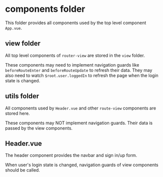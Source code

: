 # components folder

This folder provides all components used by the top level component `App.vue`.

## view folder

All top level components of `router-view` are stored in the `view` folder.

These components may need to implement navigation guards like `beforeRouteEnter` and `beforeRouteUpdate` to refresh their data. They may also need to watch `$root.user.loggedIn` to refresh the page when the login state is changed.

## utils folder

All components used by `Header.vue` and other `route-view` components are stored here.

These components may NOT implement navigation guards. Their data is passed by the view components.

## Header.vue

The header component provides the navbar and sign in/up form.

When user's login state is changed, navigation guards of view components should be called.
